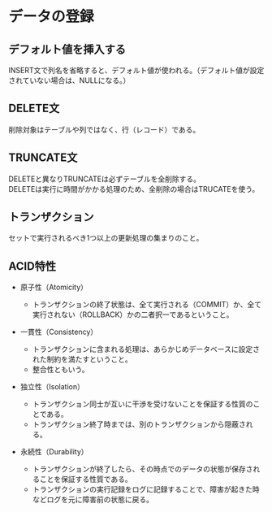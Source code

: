 # データの登録

## デフォルト値を挿入する

INSERT文で列名を省略すると、デフォルト値が使われる。（デフォルト値が設定されていない場合は、NULLになる。）  

## DELETE文

削除対象はテーブルや列ではなく、行（レコード）である。  

## TRUNCATE文

DELETEと異なりTRUNCATEは必ずテーブルを全削除する。  
DELETEは実行に時間がかかる処理のため、全削除の場合はTRUCATEを使う。  

## トランザクション

セットで実行されるべき1つ以上の更新処理の集まりのこと。

## ACID特性

- 原子性（Atomicity）
  - トランザクションの終了状態は、全て実行される（COMMIT）か、全て実行されない（ROLLBACK）かの二者択一であるということ。

- 一貫性（Consistency）
  - トランザクションに含まれる処理は、あらかじめデータベースに設定された制約を満たすということ。
  - 整合性ともいう。

- 独立性（Isolation）
  - トランザクション同士が互いに干渉を受けないことを保証する性質のことである。
  - トランザクション終了時までは、別のトランザクションから隠蔽される。

- 永続性（Durability）
  - トランザクションが終了したら、その時点でのデータの状態が保存されることを保証する性質である。
  - トランザクションの実行記録をログに記録することで、障害が起きた時などログを元に障害前の状態に戻る。
